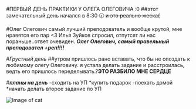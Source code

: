 #ПЕРВЫЙ ДЕНЬ ПРАКТИКИ У ОЛЕГА ОЛЕГОВИЧА :0
##этот замечательный день начался в 
    8:30 🕣 ~~и это реально жеска(~~


#Олег Олегович самый лучший преподователь и вообще крутой, мне нравятся его пар <3
Илья Зуйков спросил, отпутсят ли нас пораньше..ответ очевиден. ***Олег Олегович, самый правельный преподовател +реп!!!!***


#*Грустный день*
##утром пришлось рано вставать, что бы не опоздать к любимому олегу Олеговичу.
я устала делать задание и расстроилась, ведть его пришлось переделывать.?**ЭТО РАЗБИЛО МНЕ СЕРДЦЕ**

#***планы на день***
-сходить на УП 
*купить подарок 
-поехать домой  
*начать делать второе задание по УП 



![Image of cat]([https://github.com/blademoon/Markdown/blob/main/Picture/cat.jpg](https://www.google.ru/url?sa=i&url=https%3A%2F%2Fznanierussia.ru%2Farticles%2F%25D0%259C%25D0%25B5%25D0%25BC&psig=AOvVaw2MdzNoK3-HrzyzCozFR1wu&ust=1733198963070000&source=images&cd=vfe&opi=89978449&ved=0CBcQjhxqFwoTCOjDxrabiIoDFQAAAAAdAAAAABAE))
